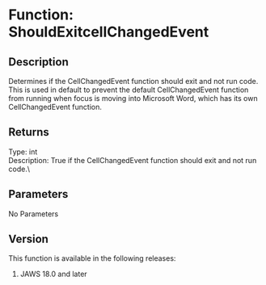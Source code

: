 # Function: ShouldExitcellChangedEvent

## Description

Determines if the CellChangedEvent function should exit and not run
code. This is used in default to prevent the default CellChangedEvent
function from running when focus is moving into Microsoft Word, which
has its own CellChangedEvent function.

## Returns

Type: int\
Description: True if the CellChangedEvent function should exit and not
run code.\

## Parameters

No Parameters

## Version

This function is available in the following releases:

1.  JAWS 18.0 and later

